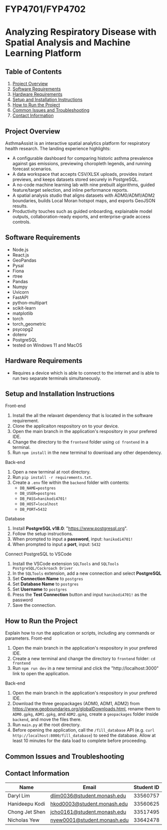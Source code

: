 # FYP4701/FYP4702

# Analyzing Respiratory Disease with Spatial Analysis and Machine Learning Platform

## Table of Contents

1. [Project Overview](#project-overview)
2. [Software Requirements](#software-requirements)
3. [Hardware Requirements](#hardware-requirements)
4. [Setup and Installation Instructions](#setup-and-installation-instructions)
5. [How to Run the Project](#how-to-run-the-project)
6. [Common Issues and Troubleshooting](#common-issues-and-troubleshooting)
7. [Contact Information](#contact-information)

## Project Overview

AsthmaAssist is an interactive spatial analytics platform for respiratory health research. The landing experience highlights:

- A configurable dashboard for comparing historic asthma prevalence against gas emissions, previewing choropleth legends, and running forecast scenarios.
- A data workspace that accepts CSV/XLSX uploads, provides instant previews, and keeps datasets stored securely in PostgreSQL.
- A no-code machine learning lab with nine prebuilt algorithms, guided feature/target selection, and inline performance reports.
- A spatial analysis studio that aligns datasets with ADM0/ADM1/ADM2 boundaries, builds Local Moran hotspot maps, and exports GeoJSON results.
- Productivity touches such as guided onboarding, explainable model outputs, collaboration-ready exports, and enterprise-grade access controls.

## Software Requirements

- Node.js
- React.js
- GeoPandas
- Pysal
- Fiona
- rtree
- Pandas
- Numpy
- Uvicorn
- FastAPI
- python-multipart
- scikit-learn
- matplotlib
- torch
- torch_geometric
- psycopg2
- dotenv
- PostgreSQL
- tested on Windows 11 and MacOS

## Hardware Requirements

- Requires a device which is able to connect to the internet and is able to run two separate terminals simultaneously.

## Setup and Installation Instructions

Front-end

1. Install the all the relavant dependency that is located in the software requirement.
2. Clone the applicaiton respository on to your device.
3. Open the main branch in the application's respository in your prefered IDE.
4. Change the directory to the `frontend` folder using `cd frontend` in a terminal.
5. Run `npm install` in the new terminal to download any other dependency.

Back-end

1. Open a new terminal at root directory.
2. Run `pip install -r requirements.txt`.
3. Create a `.env` file within the `backend` folder with contents:
   - `DB_NAME=postgres`
   - `DB_USER=postgres`
   - `DB_PASS=hanikodi4701!`
   - `DB_HOST=localhost`
   - `DB_PORT=5432`

Database

1. Install **PostgreSQL v18.0**: "https://www.postgresql.org".
2. Follow the setup instructions.
3. When prompted to input a **password**, input: `hanikodi4701!`
4. When prompted to input a **port**, input: `5432`

Connect PostgreSQL to VSCode

1. Install the VSCode extension `SQLTools` and `SQLTools PostgreSQL/Cockroach Driver`
2. In the `SQLTools` extension, add a new connection and select **PostgreSQL**
3. Set **Connection Name** to `postgres`
4. Set **Database Name** to `postgres`
5. Set **Username** to `postgres`
6. Press the **Test Connection** button and input `hanikodi4701!` as the password
7. Save the connection.

## How to Run the Project

Explain how to run the application or scripts, including any commands or parameters.
Front-end

1. Open the main branch in the application's respository in your prefered IDE.
2. Create a new terminal and change the directory to `frontend` folder: `cd frontend`
3. Run `npm run dev` in a new terminal and click the "http://localhost:3000" link to open the application.

Back-end

1. Open the main branch in the application's respository in your prefered IDE.
2. Download the three geopackages (ADM0, ADM1, ADM2) from https://www.geoboundaries.org/globalDownloads.html, rename them to `ADM0.gpkg`, `ADM1.gpkg`, and `ADM2.gpkg`, create a `geopackages` folder inside `backend`, and move the files there.
3. Run `main.py` at the root directory.
4. Before opening the application, call the `/fill_database` API (e.g. `curl http://localhost:8000/fill_database`) to seed the database. Allow at least 10 minutes for the data load to complete before proceeding.

## Common Issues and Troubleshooting

## Contact Information

| Name           | Email                       | Student ID |
| -------------- | --------------------------- | ---------- |
| Daryl Lim      | dlim0036@student.monash.edu | 33560757   |
| Hanideepu Kodi | hkod0003@student.monash.edu | 33560625   |
| Chong Jet Shen | jcho0161@student.monash.edu | 33517495   |
| Nicholas Yew   | nyew0001@student.monash.edu | 33642478   |
